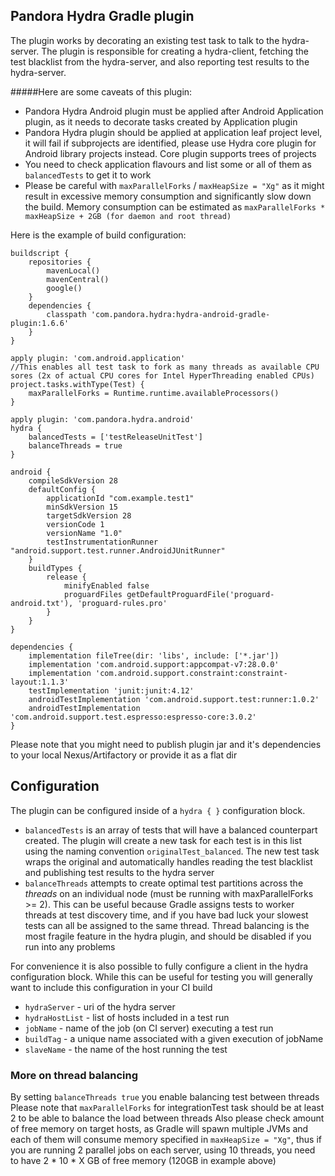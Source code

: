 ## Pandora Hydra Gradle plugin ##

The plugin works by decorating an existing test task to talk to the hydra-server.
The plugin is responsible for creating a hydra-client, fetching the test blacklist from the hydra-server, and also reporting test results
to the hydra-server.

#####Here are some caveats of this plugin:
- Pandora Hydra Android plugin must be applied after Android Application plugin, as it needs to decorate tasks created by Application plugin
- Pandora Hydra plugin should be applied at application leaf project level, it will fail if subprojects are identified, please use Hydra core plugin
 for Android library projects instead. Core plugin supports trees of projects
- You need to check application flavours and list some or all of them as `balancedTests` to get it to work
- Please be careful with `maxParallelForks` / `maxHeapSize = "Xg"` as it might result in excessive memory consumption and significantly slow down the build.
 Memory consumption can be estimated as `maxParallelForks * maxHeapSize + 2GB (for daemon and root thread)`


Here is the example of build configuration: 
```
buildscript {
    repositories {
        mavenLocal()
        mavenCentral()
        google()
    }
    dependencies {
        classpath 'com.pandora.hydra:hydra-android-gradle-plugin:1.6.6'
    }
}

apply plugin: 'com.android.application'
//This enables all test task to fork as many threads as available CPU sores (2x of actual CPU cores for Intel HyperThreading enabled CPUs)
project.tasks.withType(Test) {
    maxParallelForks = Runtime.runtime.availableProcessors()
}

apply plugin: 'com.pandora.hydra.android'
hydra {
    balancedTests = ['testReleaseUnitTest']
    balanceThreads = true
}

android {
    compileSdkVersion 28
    defaultConfig {
        applicationId "com.example.test1"
        minSdkVersion 15
        targetSdkVersion 28
        versionCode 1
        versionName "1.0"
        testInstrumentationRunner "android.support.test.runner.AndroidJUnitRunner"
    }
    buildTypes {
        release {
            minifyEnabled false
            proguardFiles getDefaultProguardFile('proguard-android.txt'), 'proguard-rules.pro'
        }
    }
}

dependencies {
    implementation fileTree(dir: 'libs', include: ['*.jar'])
    implementation 'com.android.support:appcompat-v7:28.0.0'
    implementation 'com.android.support.constraint:constraint-layout:1.1.3'
    testImplementation 'junit:junit:4.12'
    androidTestImplementation 'com.android.support.test:runner:1.0.2'
    androidTestImplementation 'com.android.support.test.espresso:espresso-core:3.0.2'
}
```
Please note that you might need to publish plugin jar and it's dependencies to your local Nexus/Artifactory or provide it as a flat dir


## Configuration

The plugin can be configured inside of a `hydra { }` configuration block.

+ `balancedTests` is an array of tests that will have a balanced counterpart created. The plugin will create a new task for 
each test is in this list using the naming convention `originalTest_balanced`. The new test task wraps the original and automatically
handles reading the test blacklist and publishing test results to the hydra server
+ `balanceThreads` attempts to create optimal test partitions across the _threads_ on an individual node (must be running with maxParallelForks >= 2).
This can be useful because Gradle assigns tests to worker threads at test discovery time, and if you have bad luck your slowest tests
can all be assigned to the same thread. Thread balancing is the most fragile feature in the hydra plugin, and should be disabled if you run
into any problems

For convenience it is also possible to fully configure a client in the hydra configuration block. While this can be useful for testing
you will generally want to include this configuration in your CI build

+ `hydraServer` - uri of the hydra server
+ `hydraHostList` - list of hosts included in a test run
+ `jobName` - name of the job (on CI server) executing a test run
+ `buildTag` - a unique name associated with a given execution of jobName
+ `slaveName` - the name of the host running the test

### More on thread balancing 

By setting `balanceThreads true` you enable balancing test between threads
Please note that `maxParallelForks` for integrationTest task should be at least 2 to be able to balance the load between threads
Also please check amount of free memory on target hosts, as Gradle will spawn multiple JVMs and each of them will consume
memory specified in `maxHeapSize = "Xg"`, thus if you are running 2 parallel jobs on each server, using 10 threads,
you need to have 2 * 10 * X GB of free memory (120GB in example above)



